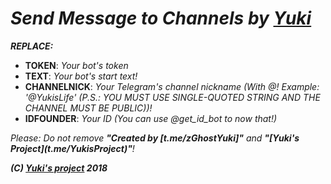 # _Send Message to Channels by [Yuki](http://telegram.me/zGhostYuki/)_

_**REPLACE:**_
- **TOKEN**: _Your bot's token_
- **TEXT**: _Your bot's start text!_
- **CHANNELNICK**: _Your Telegram's channel nickname (With @! Example: '@YukisLife' (P.S.: YOU MUST USE SINGLE-QUOTED STRING AND THE CHANNEL MUST BE PUBLIC))!_
- **IDFOUNDER**: _Your ID (You can use @get_id_bot to now that!)_

*Please: Do not remove **"Created by [t.me/zGhostYuki]"** and **"\[Yuki's Project](t.me/YukisProject)"**!*


_**(C) [Yuki's project](http://telegram.me/YukisProject/) 2018**_
